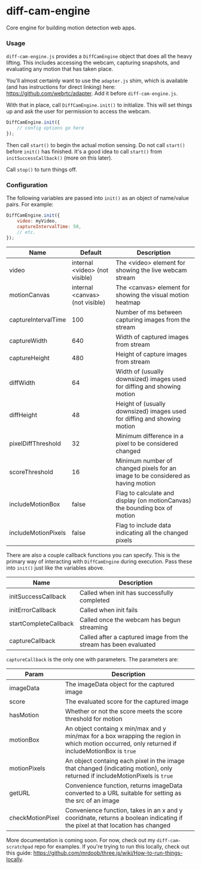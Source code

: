 # diff-cam-engine

Core engine for building motion detection web apps.

### Usage

`diff-cam-engine.js` provides a `DiffCamEngine` object that does all the heavy lifting. This includes accessing the webcam, capturing snapshots, and evaluating any motion that has taken place.

You'll almost certainly want to use the `adapter.js` shim, which is available (and has instructions for direct linking) here: https://github.com/webrtc/adapter. Add it before `diff-cam-engine.js`.

With that in place, call `DiffCamEngine.init()` to initialize. This will set things up and ask the user for permission to access the webcam.

``` javascript
DiffCamEngine.init({
	// config options go here
});
```

Then call `start()` to begin the actual motion sensing. Do not call `start()` before `init()` has finished. It's a good idea to call `start()` from `initSuccessCallback()` (more on this later).

Call `stop()` to turn things off.

### Configuration

The following variables are passed into `init()` as an object of name/value pairs. For example:

``` javascript
DiffCamEngine.init({
	video: myVideo,
	captureIntervalTime: 50,
	// etc.
});
```

| Name | Default | Description |
| --- | --- | --- |
| video | internal &lt;video&gt; (not visible) | The &lt;video&gt; element for showing the live webcam stream |
| motionCanvas | internal &lt;canvas&gt; (not visible) | The &lt;canvas&gt; element for showing the visual motion heatmap |
| captureIntervalTime | 100 | Number of ms between capturing images from the stream |
| captureWidth | 640 | Width of captured images from stream |
| captureHeight | 480 | Height of capture images from stream |
| diffWidth | 64 | Width of (usually downsized) images used for diffing and showing motion |
| diffHeight | 48 | Height of (usually downsized) images used for diffing and showing motion |
| pixelDiffThreshold | 32 | Minimum difference in a pixel to be considered changed |
| scoreThreshold | 16 | Minimum number of changed pixels for an image to be considered as having motion |
| includeMotionBox | false | Flag to calculate and display (on motionCanvas) the bounding box of motion |
| includeMotionPixels | false | Flag to include data indicating all the changed pixels |

There are also a couple callback functions you can specify. This is the primary way of interacting with `DiffCamEngine` during execution. Pass these into `init()` just like the variables above.

| Name | Description |
| --- | --- |
| initSuccessCallback | Called when init has successfully completed |
| initErrorCallback | Called when init fails |
| startCompleteCallback | Called once the webcam has begun streaming |
| captureCallback | Called after a captured image from the stream has been evaluated |

`captureCallback` is the only one with parameters. The parameters are:

| Param | Description |
| --- | --- |
| imageData | The imageData object for the captured image |
| score | The evaluated score for the captured image |
| hasMotion | Whether or not the score meets the score threshold for motion |
| motionBox | An object containg x min/max and y min/max for a box wrapping the region in which motion occurred, only returned if includeMotionBox is `true` |
| motionPixels | An object containg each pixel in the image that changed (indicating motion), only returned if includeMotionPixels is `true` |
| getURL | Convenience function, returns imageData converted to a URL suitable for setting as the src of an image |
| checkMotionPixel | Convenience function, takes in an x and y cooridnate, returns a boolean indicating if the pixel at that location has changed |


More documentation is coming soon. For now, check out my `diff-cam-scratchpad` repo for examples. If you're trying to run this locally, check out this guide: https://github.com/mrdoob/three.js/wiki/How-to-run-things-locally.
